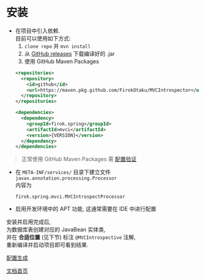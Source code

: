 # 安装

* 在项目中引入依赖.  
  目前可以使用如下方式:
  1. `clone repo` 并 `mvn install`
  2. 从 [GitHub releases](https://github.com/FirokOtaku/MVCIntrospector/releases) 下载编译好的 .jar
  3. 使用 GitHub Maven Packages
    ```xml
    <repositories>
      <repository>
        <id>github</id>
        <url>https://maven.pkg.github.com/FirokOtaku/MVCIntrospector</url>
      </repository>
    </repositories>
    
    <dependencies>
      <dependency>
        <groupId>firok.spring</groupId>
        <artifactId>mvci</artifactId>
        <version>{VERSION}</version>
      </dependency>
    </dependencies>
    ```

> 正常使用 GitHub Maven Packages 需 [配置验证](https://docs.github.com/cn/packages/working-with-a-github-packages-registry/working-with-the-apache-maven-registry)

* 在 `META-INF/services/` 目录下建立文件 `javax.annotation.processing.Processor`  
  内容为
  ```text
  firok.spring.mvci.MVCIntrospectProcessor
  ```
* 启用开发环境中的 APT 功能, 这通常需要在 IDE 中进行配置

安装并启用完成后,  
为数据库表创建对应的 JavaBean 实体类,  
并在 **合适位置** (见下节) 标注 `@MVCIntrospective` 注解,  
重新编译并启动项目即可看到结果.

[配置生成](config.md)

[文档首页](home.md)

